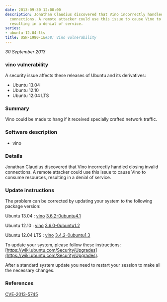 ```yaml
---
date: 2013-09-30 12:00:00
description: Jonathan Claudius discovered that Vino incorrectly handled closing invalid
  connections. A remote attacker could use this issue to cause Vino to consume resources,
  resulting in a denial of service.
series:
- ubuntu-12.04-lts
title: USN-1980-1&#58; Vino vulnerability
---
```


*30 September 2013*

### vino vulnerability

A security issue affects these releases of Ubuntu and its derivatives:

* Ubuntu 13.04
* Ubuntu 12.10
* Ubuntu 12.04 LTS

### Summary

Vino could be made to hang if it received specially crafted network traffic.

### Software description

* vino 

### Details

Jonathan Claudius discovered that Vino incorrectly handled closing invalid connections. A remote attacker could use this issue to cause Vino to consume resources, resulting in a denial of service. 

### Update instructions

The problem can be corrected by updating your system to the following package version:

Ubuntu 13.04
 : [vino](https://launchpad.net/ubuntu/+source/vino) <span> [3.6.2-0ubuntu4.1](https://launchpad.net/ubuntu/+source/vino/3.6.2-0ubuntu4.1) </span> 

Ubuntu 12.10
 : [vino](https://launchpad.net/ubuntu/+source/vino) <span> [3.6.0-0ubuntu1.2](https://launchpad.net/ubuntu/+source/vino/3.6.0-0ubuntu1.2) </span> 

Ubuntu 12.04 LTS
 : [vino](https://launchpad.net/ubuntu/+source/vino) <span> [3.4.2-0ubuntu1.3](https://launchpad.net/ubuntu/+source/vino/3.4.2-0ubuntu1.3) </span> 

To update your system, please follow these instructions: [https://wiki.ubuntu.com/Security/Upgrades](https://wiki.ubuntu.com/Security/Upgrades).

After a standard system update you need to restart your session to make all the necessary changes. 

### References

 
 [CVE-2013-5745](http://people.ubuntu.com/~ubuntu-security/cve/CVE-2013-5745)